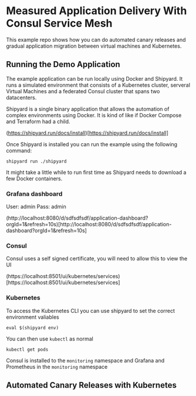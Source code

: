 # Measured Application Delivery With Consul Service Mesh

This example repo shows how you can do automated canary releases and gradual application migration between virtual machines
and Kubernetes.

## Running the Demo Application

The example application can be run locally using Docker and Shipyard. It runs a simulated environment that
consists of a Kubernetes cluster, serveral Virtual Machines and a federated Consul cluster that spans two
datacenters.

Shipyard is a single binary application that allows the automation of complex environments using Docker. It is kind
of like if Docker Compose and Terraform had a child.

(https://shipyard.run/docs/install)[https://shipyard.run/docs/install]

Once Shipyard is installed you can run the example using the following command:

```shell
shipyard run ./shipyard
```

It might take a little while to run first time as Shipyard needs to download a few Docker containers.

### Grafana dashboard
User: admin
Pass: admin

(http://localhost:8080/d/sdfsdfsdf/application-dashboard?orgId=1&refresh=10s)[http://localhost:8080/d/sdfsdfsdf/application-dashboard?orgId=1&refresh=10s]

### Consul

Consul uses a self signed certificate, you will need to allow this to view the UI

(https://localhost:8501/ui/kubernetes/services)[https://localhost:8501/ui/kubernetes/services]


### Kubernetes
To access the Kubernetes CLI you can use shipyard to set the correct environment valiables

```shell
eval $(shipyard env)
```

You can then use `kubectl` as normal

```
kubectl get pods
```

Consul is installed to the `monitoring` namespace and Grafana and Prometheus in the `monitoring` namespace

## Automated Canary Releases with Kubernetes

